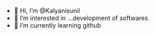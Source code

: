 - 👋 Hi, I’m @Kalyanisunil
- 👀 I’m interested in ...development of softwares
- 🌱 I’m currently learning github

<!---
Kalyanisunil/Kalyanisunil is a ✨ special ✨ repository because its `README.md` (this file) appears on your GitHub profile.
You can click the Preview link to take a look at your changes.
--->
